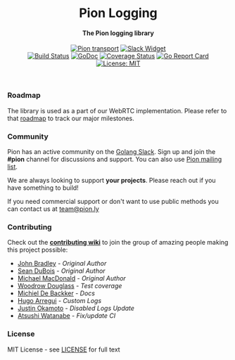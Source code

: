 <h1 align="center">
  <br>
  Pion Logging
  <br>
</h1>
<h4 align="center">The Pion logging library</h4>
<p align="center">
  <a href="https://pion.ly"><img src="https://img.shields.io/badge/pion-logging-gray.svg?longCache=true&colorB=brightgreen" alt="Pion transport"></a>
  <a href="http://gophers.slack.com/messages/pion"><img src="https://img.shields.io/badge/join-us%20on%20slack-gray.svg?longCache=true&logo=slack&colorB=brightgreen" alt="Slack Widget"></a>
  <br>
  <a href="https://travis-ci.org/mudutv/logging"><img src="https://travis-ci.org/mudutv/logging.svg?branch=master" alt="Build Status"></a>
  <a href="https://pkg.go.dev/github.com/mudutv/logging"><img src="https://godoc.org/github.com/mudutv/logging?status.svg" alt="GoDoc"></a>
  <a href="https://codecov.io/gh/mudutv/logging"><img src="https://codecov.io/gh/mudutv/logging/branch/master/graph/badge.svg" alt="Coverage Status"></a>
  <a href="https://goreportcard.com/report/github.com/mudutv/logging"><img src="https://goreportcard.com/badge/github.com/mudutv/logging" alt="Go Report Card"></a>
  <a href="LICENSE"><img src="https://img.shields.io/badge/License-MIT-yellow.svg" alt="License: MIT"></a>
</p>
<br>

### Roadmap
The library is used as a part of our WebRTC implementation. Please refer to that [roadmap](https://github.com/mudutv/webrtc/issues/9) to track our major milestones.

### Community
Pion has an active community on the [Golang Slack](https://invite.slack.golangbridge.org/). Sign up and join the **#pion** channel for discussions and support. You can also use [Pion mailing list](https://groups.google.com/forum/#!forum/pion).

We are always looking to support **your projects**. Please reach out if you have something to build!

If you need commercial support or don't want to use public methods you can contact us at [team@pion.ly](mailto:team@pion.ly)

### Contributing
Check out the **[contributing wiki](https://github.com/mudutv/webrtc/wiki/Contributing)** to join the group of amazing people making this project possible:

* [John Bradley](https://github.com/kc5nra) - *Original Author*
* [Sean DuBois](https://github.com/Sean-Der) - *Original Author*
* [Michael MacDonald](https://github.com/mjmac) - *Original Author*
* [Woodrow Douglass](https://github.com/wdouglass) - *Test coverage*
* [Michiel De Backker](https://github.com/backkem) - *Docs*
* [Hugo Arregui](https://github.com/hugoArregui) - *Custom Logs*
* [Justin Okamoto](https://github.com/justinokamoto) - *Disabled Logs Update*
* [Atsushi Watanabe](https://github.com/at-wat) - *Fix/update CI*

### License
MIT License - see [LICENSE](LICENSE) for full text
